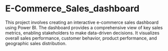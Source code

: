 # E-Commerce_Sales_dashboard
This project involves creating an interactive e-commerce sales dashboard using Power BI. The dashboard provides a comprehensive view of key sales metrics, enabling stakeholders to make data-driven decisions. It visualizes overall sales performance, customer behavior, product performance, and geographic sales distribution.
